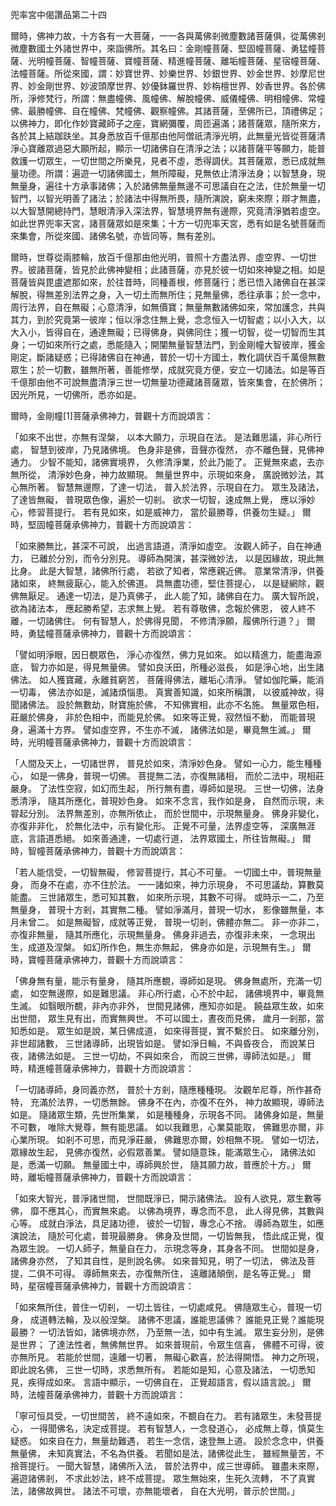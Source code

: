 兜率宮中偈讚品第二十四

爾時，佛神力故，十方各有一大菩薩，一一各與萬佛剎微塵數諸菩薩俱，從萬佛剎微塵數國土外諸世界中，來詣佛所。其名曰：金剛幢菩薩、堅固幢菩薩、勇猛幢菩薩、光明幢菩薩、智幢菩薩、寶幢菩薩、精進幢菩薩、離垢幢菩薩、星宿幢菩薩、法幢菩薩。所從來國，謂：妙寶世界、妙樂世界、妙銀世界、妙金世界、妙摩尼世界、妙金剛世界、妙波頭摩世界、妙優鉢羅世界、妙栴檀世界、妙香世界。各於佛所，淨修梵行，所謂：無盡幢佛、風幢佛、解脫幢佛、威儀幢佛、明相幢佛、常幢佛、最勝幢佛、自在幢佛、梵幢佛、觀察幢佛。其諸菩薩，至佛所已，頂禮佛足；以佛神力，即化作妙寶藏師子之座，寶網彌覆，周匝遍滿；諸菩薩眾，隨所來方，各於其上結跏趺坐。其身悉放百千億那由他阿僧祇清淨光明，此無量光皆從菩薩清淨心寶離眾過惡大願所起，顯示一切諸佛自在清淨之法；以諸菩薩平等願力，能普救護一切眾生，一切世間之所樂見，見者不虛，悉得調伏。其菩薩眾，悉已成就無量功德。所謂：遍遊一切諸佛國土，無所障礙，見無依止清淨法身；以智慧身，現無量身，遍往十方承事諸佛；入於諸佛無量無邊不可思議自在之法，住於無量一切智門，以智光明善了諸法；於諸法中得無所畏，隨所演說，窮未來際；辯才無盡，以大智慧開總持門，慧眼清淨入深法界，智慧境界無有邊際，究竟清淨猶若虛空。如此世界兜率天宮，諸菩薩眾如是來集；十方一切兜率天宮，悉有如是名號菩薩而來集會，所從來國、諸佛名號，亦皆同等，無有差別。

爾時，世尊從兩膝輪，放百千億那由他光明，普照十方盡法界、虛空界、一切世界。彼諸菩薩，皆見於此佛神變相；此諸菩薩，亦見於彼一切如來神變之相。如是菩薩皆與毘盧遮那如來，於往昔時，同種善根，修菩薩行；悉已悟入諸佛自在甚深解脫，得無差別法界之身，入一切土而無所住；見無量佛，悉往承事；於一念中，周行法界，自在無礙；心意清淨，如無價寶；無量無數諸佛如來，常加護念，共與其力，到於究竟第一彼岸；恒以淨念住無上覺，念念恒入一切智處；以小入大，以大入小，皆得自在，通達無礙；已得佛身，與佛同住；獲一切智，從一切智而生其身；一切如來所行之處，悉能隨入；開闡無量智慧法門，到金剛幢大智彼岸，獲金剛定，斷諸疑惑；已得諸佛自在神通，普於一切十方國土，教化調伏百千萬億無數眾生；於一切數，雖無所著，善能修學，成就究竟方便，安立一切諸法。如是等百千億那由他不可說無盡清淨三世一切無量功德藏諸菩薩眾，皆來集會，在於佛所；因光所見，一切佛所，悉亦如是。

爾時，金剛幢[1]菩薩承佛神力，普觀十方而說頌言：

「如來不出世，亦無有涅槃，
以本大願力，示現自在法。
是法難思議，非心所行處，
智慧到彼岸，乃見諸佛境。
色身非是佛，音聲亦復然，
亦不離色聲，見佛神通力。
少智不能知，諸佛實境界，
久修清淨業，於此乃能了。
正覺無來處，去亦無所從，
清淨妙色身，神力故顯現。
無量世界中，示現如來身，
廣說微妙法，其心無所著。
智慧無邊際，了達一切法，
普入於法界，示現自在力。
眾生及諸法，了達皆無礙，
普現眾色像，遍於一切剎。
欲求一切智，速成無上覺，
應以淨妙心，修習菩提行。
若有見如來，如是威神力，
當於最勝尊，供養勿生疑。」
爾時，堅固幢菩薩承佛神力，普觀十方而說頌言：

「如來勝無比，甚深不可說，
出過言語道，清淨如虛空。
汝觀人師子，自在神通力，
已離於分別，而令分別見。
導師為開演，甚深微妙法，
以是因緣故，現此無比身。
此是大智慧，諸佛所行處，
若欲了知者，常應親近佛。
意業常清淨，供養諸如來，
終無疲厭心，能入於佛道。
具無盡功德，堅住菩提心，
以是疑網除，觀佛無厭足。
通達一切法，是乃真佛子，
此人能了知，諸佛自在力。
廣大智所說，欲為諸法本，
應起勝希望，志求無上覺。
若有尊敬佛，念報於佛恩，
彼人終不離，一切諸佛住。
何有智慧人，於佛得見聞，
不修清淨願，履佛所行道？」
爾時，勇猛幢菩薩承佛神力，普觀十方而說頌言：

「譬如明淨眼，因日覩眾色，
淨心亦復然，佛力見如來。
如以精進力，能盡海源底，
智力亦如是，得見無量佛。
譬如良沃田，所種必滋長，
如是淨心地，出生諸佛法。
如人獲寶藏，永離貧窮苦，
菩薩得佛法，離垢心清淨。
譬如伽陀藥，能消一切毒，
佛法亦如是，滅諸煩惱患。
真實善知識，如來所稱讚，
以彼威神故，得聞諸佛法。
設於無數劫，財寶施於佛，
不知佛實相，此亦不名施。
無量眾色相，莊嚴於佛身，
非於色相中，而能見於佛。
如來等正覺，寂然恒不動，
而能普現身，遍滿十方界。
譬如虛空界，不生亦不滅，
諸佛法如是，畢竟無生滅。」
爾時，光明幢菩薩承佛神力，普觀十方而說頌言：

「人間及天上，一切諸世界，
普見於如來，清淨妙色身。
譬如一心力，能生種種心，
如是一佛身，普現一切佛。
菩提無二法，亦復無諸相，
而於二法中，現相莊嚴身。
了法性空寂，如幻而生起，
所行無有盡，導師如是現。
三世一切佛，法身悉清淨，
隨其所應化，普現妙色身。
如來不念言，我作如是身，
自然而示現，未甞起分別。
法界無差別，亦無所依止，
而於世間中，示現無量身。
佛身非變化，亦復非非化，
於無化法中，示有變化形。
正覺不可量，法界虛空等，
深廣無涯底，言語道悉絕。
如來善通達，一切處行道，
法界眾國土，所往皆無礙。」
爾時，智幢菩薩承佛神力，普觀十方而說頌言：

「若人能信受，一切智無礙，
修習菩提行，其心不可量。
一切國土中，普現無量身，
而身不在處，亦不住於法。
一一諸如來，神力示現身，
不可思議劫，算數莫能盡。
三世諸眾生，悉可知其數，
如來所示現，其數不可得。
或時示一二，乃至無量身，
普現十方剎，其實無二種。
譬如淨滿月，普現一切水，
影像雖無量，本月未曾二。
如是無礙智，成就等正覺，
普現一切剎，佛體亦無二。
非一亦非二，亦復非無量，
隨其所應化，示現無量身。
佛身非過去，亦復非未來，
一念現出生，成道及涅槃。
如幻所作色，無生亦無起，
佛身亦如是，示現無有生。」
爾時，寶幢菩薩承佛神力，普觀十方而說頌言：

「佛身無有量，能示有量身，
隨其所應覩，導師如是現。
佛身無處所，充滿一切處，
如空無邊際，如是難思議。
非心所行處，心不於中起，
諸佛境界中，畢竟無生滅。
如翳眼所覩，非內亦非外，
世間見諸佛，應知亦如是。
饒益眾生故，如來出世間，
眾生見有出，而實無興世。
不可以國土，晝夜而見佛，
歲月一剎那，當知悉如是。
眾生如是說，某日佛成道，
如來得菩提，實不繫於日。
如來離分別，非世超諸數，
三世諸導師，出現皆如是。
譬如淨日輪，不與昏夜合，
而說某日夜，諸佛法如是。
三世一切劫，不與如來合，
而說三世佛，導師法如是。」
爾時，精進幢菩薩承佛神力，普觀十方而說頌言：

「一切諸導師，身同義亦然，
普於十方剎，隨應種種現。
汝觀牟尼尊，所作甚奇特，
充滿於法界，一切悉無餘。
佛身不在內，亦復不在外，
神力故顯現，導師法如是。
隨諸眾生類，先世所集業，
如是種種身，示現各不同。
諸佛身如是，無量不可數，
唯除大覺尊，無有能思議。
如以我難思，心業莫能取，
佛難思亦爾，非心業所現。
如剎不可思，而見淨莊嚴，
佛難思亦爾，妙相無不現。
譬如一切法，眾緣故生起，
見佛亦復然，必假眾善業。
譬如隨意珠，能滿眾生心，
諸佛法如是，悉滿一切願。
無量國土中，導師興於世，
隨其願力故，普應於十方。」
爾時，離垢幢菩薩承佛神力，普觀十方而說頌言：

「如來大智光，普淨諸世間，
世間既淨已，開示諸佛法。
設有人欲見，眾生數等佛，
靡不應其心，而實無來處。
以佛為境界，專念而不息，
此人得見佛，其數與心等。
成就白淨法，具足諸功德，
彼於一切智，專念心不捨。
導師為眾生，如應演說法，
隨於可化處，普現最勝身。
佛身及世間，一切皆無我，
悟此成正覺，復為眾生說。
一切人師子，無量自在力，
示現念等身，其身各不同。
世間如是身，諸佛身亦然，
了知其自性，是則說名佛。
如來普知見，明了一切法，
佛法及菩提，二俱不可得。
導師無來去，亦復無所住，
遠離諸顛倒，是名等正覺。」
爾時，星宿幢菩薩承佛神力，普觀十方而說頌言：

「如來無所住，普住一切剎，
一切土皆往，一切處咸見。
佛隨眾生心，普現一切身，
成道轉法輪，及以般涅槃。
諸佛不思議，誰能思議佛？
誰能見正覺？誰能現最勝？
一切法皆如，諸佛境亦然，
乃至無一法，如中有生滅。
眾生妄分別，是佛是世界；
了達法性者，無佛無世界。
如來普現前，令眾生信喜，
佛體不可得，彼亦無所見。
若能於世間，遠離一切著，
無礙心歡喜，於法得開悟。
神力之所現，即此說名佛，
三世一切時，求悉無所有。
若能如是知，心意及諸法，
一切悉知見，疾得成如來。
言語中顯示，一切佛自在，
正覺超語言，假以語言說。」
爾時，法幢菩薩承佛神力，普觀十方而說頌言：

「寧可恒具受，一切世間苦，
終不遠如來，不覩自在力。
若有諸眾生，未發菩提心，
一得聞佛名，決定成菩提。
若有智慧人，一念發道心，
必成無上尊，慎莫生疑惑。
如來自在力，無量劫難遇，
若生一念信，速登無上道。
設於念念中，供養無量佛，
未知真實法，不名為供養。
若聞如是法，諸佛從此生，
雖經無量苦，不捨菩提行。
一聞大智慧，諸佛所入法，
普於法界中，成三世導師。
雖盡未來際，遍遊諸佛剎，
不求此妙法，終不成菩提。
眾生無始來，生死久流轉，
不了真實法，諸佛故興世。
諸法不可壞，亦無能壞者，
自在大光明，普示於世間。」
